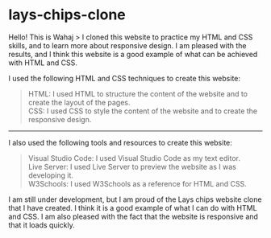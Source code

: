 # lays-chips-clone
Hello!
This is Wahaj >
I cloned this website to practice my HTML and CSS skills, and to learn more about responsive design. I am pleased with the results, and I think this website is a good example of what can be achieved with HTML and CSS.

I used the following HTML and CSS techniques to create this website:
> HTML: I used HTML to structure the content of the website and to create the layout of the pages. </br>
> CSS: I used CSS to style the content of the website and to create the responsive design.
---
I also used the following tools and resources to create this website:
> Visual Studio Code: I used Visual Studio Code as my text editor. </br>
> Live Server: I used Live Server to preview the website as I was developing it. </br>
> W3Schools: I used W3Schools as a reference for HTML and CSS.

I am still under development, but I am proud of the Lays chips website clone that I have created. I think it is a good example of what I can do with HTML and CSS. I am also pleased with the fact that the website is responsive and that it loads quickly.
